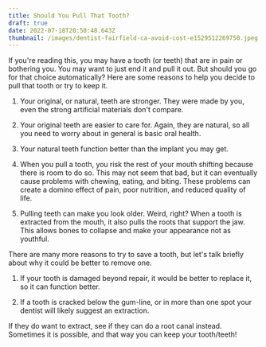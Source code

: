 ```yaml
---
title: Should You Pull That Tooth?
draft: true
date: 2022-07-18T20:50:48.643Z
thumbnail: /images/dentist-fairfield-ca-avoid-cost-e1529512269750.jpeg
---
```

If you're reading this, you may have a tooth (or teeth) that are in pain or bothering you. You may want to just end it and pull it out. But should you go for that choice automatically? Here are some reasons to help you decide to pull that tooth or try to keep it. 



1. Your original, or natural, teeth are stronger. They were made by you, even the strong artificial materials don't compare. 

2. Your original teeth are easier to care for. Again, they are natural, so all you need to worry about in general is basic oral health.

3. Your natural teeth function better than the implant you may get. 

4. When you pull a tooth, you risk the rest of your mouth shifting because there is room to do so.  This may not seem that bad, but it can eventually cause problems with chewing, eating, and biting. These problems can create a domino effect of pain, poor nutrition, and reduced quality of life.

5. Pulling teeth can make you look older. Weird, right? When a tooth is extracted from the mouth, it also pulls the roots that support the jaw. This allows bones to collapse and make your appearance not as youthful. 

There are many more reasons to try to save a tooth, but let's talk briefly about why it could be better to remove one. 

1. If your tooth is damaged beyond repair, it would be better to replace it, so it can function better. 

2. If a tooth is cracked below the gum-line, or in more than one spot your dentist will likely suggest an extraction. 

If they do want to extract, see if they can do a root canal instead. Sometimes it is possible, and that way you can keep your tooth/teeth!